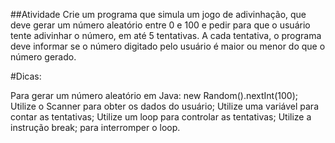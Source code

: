 
##Atividade
Crie um programa que simula um jogo de adivinhação, que deve gerar um número aleatório entre 0 e 100 e pedir para que o usuário tente adivinhar o número, em até 5 tentativas. A cada tentativa, o programa deve informar se o número digitado pelo usuário é maior ou menor do que o número gerado.

#Dicas:

Para gerar um número aleatório em Java: new Random().nextInt(100);
Utilize o Scanner para obter os dados do usuário;
Utilize uma variável para contar as tentativas;
Utilize um loop para controlar as tentativas;
Utilize a instrução break; para interromper o loop.
